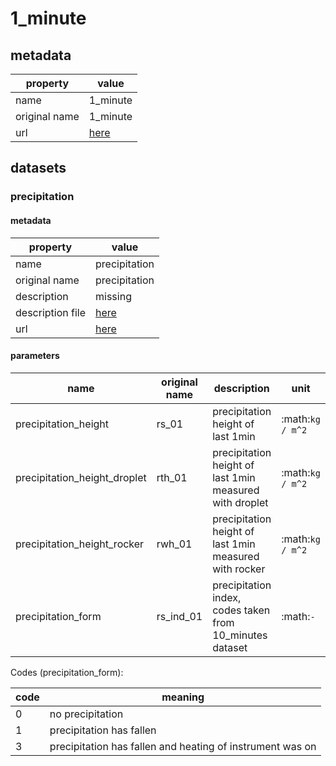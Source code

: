 # 1_minute

## metadata

| property      | value                                                                                          |
|---------------|------------------------------------------------------------------------------------------------|
| name          | 1_minute                                                                                       |
| original name | 1_minute                                                                                       |
| url           | [here](https://opendata.dwd.de/climate_environment/CDC/observations_germany/climate/1_minute/) |

## datasets

### precipitation

#### metadata

| property         | value                                                                                                                                                     |
|------------------|-----------------------------------------------------------------------------------------------------------------------------------------------------------|
| name             | precipitation                                                                                                                                             |
| original name    | precipitation                                                                                                                                             |
| description      | missing                                                                                                                                                   |
| description file | [here](https://opendata.dwd.de/climate_environment/CDC/observations_germany/climate/1_minute/precipitation/DESCRIPTION_obsgermany-climate-1min-rr_en.pdf) |
| url              | [here](https://opendata.dwd.de/climate_environment/CDC/observations_germany/climate/1_minute/precipitation/)                                              |

#### parameters

| name                         | original name | description                                              | unit             | original unit | constraints           |
|------------------------------|---------------|----------------------------------------------------------|------------------|---------------|-----------------------|
| precipitation_height         | rs_01         | precipitation height of last 1min                        | :math:`kg / m^2` | :math:`mm`    | :math:`\geq{0}`       |
| precipitation_height_droplet | rth_01        | precipitation height of last 1min measured with droplet  | :math:`kg / m^2` | :math:`mm`    | :math:`\geq{0}`       |
| precipitation_height_rocker  | rwh_01        | precipitation height of last 1min measured with rocker   | :math:`kg / m^2` | :math:`mm`    | :math:`\geq{0}`       |
| precipitation_form           | rs_ind_01     | precipitation index, codes taken from 10_minutes dataset | :math:`-`        | :math:`-`     | :math:`\in [0, 1, 3]` |

Codes (precipitation_form):

| code | meaning                                                   |
|------|-----------------------------------------------------------|
| 0    | no precipitation                                          |
| 1    | precipitation has fallen                                  |
| 3    | precipitation has fallen and heating of instrument was on |

